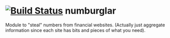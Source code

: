 [![Build Status](https://travis-ci.org/rynodivino/numburglar.png)](https://travis-ci.org/rynodivino/numburglar)
numburglar
==========

Module to "steal" numbers from financial websites.  (Actually just aggregate information since each site has bits and pieces of what you need).
